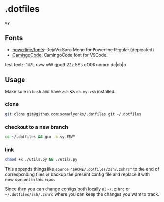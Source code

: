 # .dotfiles

sy

## Fonts

- ~~[powerline/fonts](https://github.com/powerline/fonts): DejaVu Sans Mono for Powerline Regular.~~(depreated)
- [CamingoCode](https://www.fontsquirrel.com/fonts/camingocode): CamingoCode font for VSCode.

test texts: 1il7L uvw wW gpq9 2Zz 5Ss oO08 nnmrn dc|cb|o

## Usage

Make sure in `bash` and have `zsh` && `oh-my-zsh` installed.

### clone

```bash
git clone git@github.com:somarlyonks/.dotfiles.git ~/.dotfiles
```

### checkout to a new branch

```bash
cd ~/.dotfiles && gco -b sy-ENVY
```

### link

```bash
chmod +x ./utils.py && ./utils.py
```

This appends things like `source "$HOME/.dotfiles/zsh/.zshrc"` to the end of corresponding files or backup the present config file and replace it with new content in this repo.

Since then you can change configs both locally at `~/.zshrc` or `~/.dotfiles/zsh/.zshrc` where you can keep the changes you want to track.
